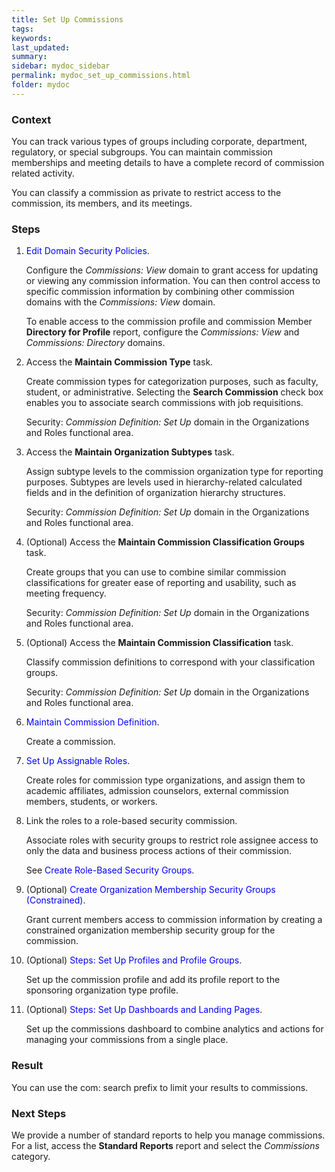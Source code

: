 ```yaml
---
title: Set Up Commissions
tags:
keywords:
last_updated:
summary:
sidebar: mydoc_sidebar
permalink: mydoc_set_up_commissions.html
folder: mydoc
---
```


### Context
You can track various types of groups including corporate, department, regulatory, or special subgroups. You can maintain commission memberships and meeting details to have a complete record of commission related activity.

You can classify a commission as private to restrict access to the commission, its members, and its meetings.

### Steps
1.  <span style="color: blue;">Edit Domain Security Policies</span>.

    Configure the *Commissions: View* domain to grant access for updating or viewing any commission information. You can then control access to specific commission information by combining other commission domains with the *Commissions: View* domain.

    To enable access to the commission profile and commission Member **Directory for Profile** report, configure the *Commissions: View* and *Commissions: Directory* domains.
1.  Access the **Maintain Commission Type** task.

    Create commission types for categorization purposes, such as faculty, student, or administrative. Selecting the **Search Commission** check box enables you to associate search commissions with job requisitions.

    Security: *Commission Definition: Set Up* domain in the Organizations and Roles functional area.
1. Access the **Maintain Organization Subtypes** task.

    Assign subtype levels to the commission organization type for reporting purposes. Subtypes are levels used in hierarchy-related calculated fields and in the definition of organization hierarchy structures.

    Security: *Commission Definition: Set Up* domain in the Organizations and Roles functional area.
1.  (Optional) Access the **Maintain Commission Classification Groups** task.

    Create groups that you can use to combine similar commission classifications for greater ease of reporting and usability, such as meeting frequency.

    Security: *Commission Definition: Set Up* domain in the Organizations and Roles functional area.
1. (Optional) Access the **Maintain Commission Classification** task.

    Classify commission definitions to correspond with your classification groups.

    Security: *Commission Definition: Set Up* domain in the Organizations and Roles functional area.
1. <span style="color: blue;">Maintain Commission Definition</span>.

    Create a commission.
1. <span style="color: blue;">Set Up Assignable Roles</span>.

    Create roles for commission type organizations, and assign them to academic affiliates, admission counselors, external commission members, students, or workers.
1. Link the roles to a role-based security commission.

    Associate roles with security groups to restrict role assignee access to only the data and business process actions of their commission.

    See <span style="color: blue;">Create Role-Based Security Groups</span>.
1. (Optional) <span style="color: blue;">Create Organization Membership Security Groups (Constrained)</span>.

    Grant current members access to commission information by creating a constrained organization membership security group for the commission.
1. (Optional) <span style="color: blue;">Steps: Set Up Profiles and Profile Groups</span>.

    Set up the commission profile and add its profile report to the sponsoring organization type profile.
1. (Optional) <span style="color: blue;">Steps: Set Up Dashboards and Landing Pages</span>.

    Set up the commissions dashboard to combine analytics and actions for managing your commissions from a single place.

### Result
You can use the com: search prefix to limit your results to commissions.


### Next Steps
We provide a number of standard reports to help you manage commissions. For a list, access the **Standard Reports** report and select the *Commissions* category.

